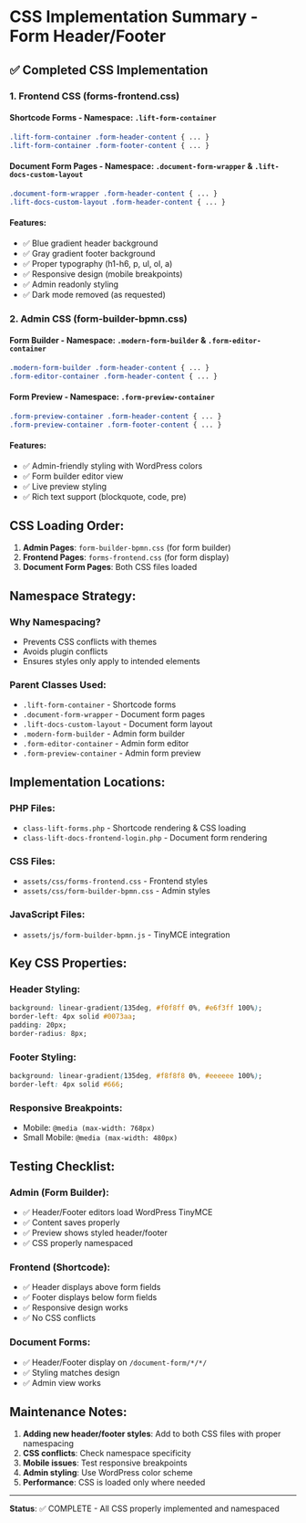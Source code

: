 # CSS Implementation Summary - Form Header/Footer

## ✅ Completed CSS Implementation

### **1. Frontend CSS (forms-frontend.css)**

#### **Shortcode Forms** - Namespace: `.lift-form-container`
```css
.lift-form-container .form-header-content { ... }
.lift-form-container .form-footer-content { ... }
```

#### **Document Form Pages** - Namespace: `.document-form-wrapper` & `.lift-docs-custom-layout`
```css
.document-form-wrapper .form-header-content { ... }
.lift-docs-custom-layout .form-header-content { ... }
```

#### **Features:**
- ✅ Blue gradient header background
- ✅ Gray gradient footer background  
- ✅ Proper typography (h1-h6, p, ul, ol, a)
- ✅ Responsive design (mobile breakpoints)
- ✅ Admin readonly styling
- ✅ Dark mode removed (as requested)

### **2. Admin CSS (form-builder-bpmn.css)**

#### **Form Builder** - Namespace: `.modern-form-builder` & `.form-editor-container`
```css
.modern-form-builder .form-header-content { ... }
.form-editor-container .form-header-content { ... }
```

#### **Form Preview** - Namespace: `.form-preview-container`
```css
.form-preview-container .form-header-content { ... }
.form-preview-container .form-footer-content { ... }
```

#### **Features:**
- ✅ Admin-friendly styling with WordPress colors
- ✅ Form builder editor view
- ✅ Live preview styling
- ✅ Rich text support (blockquote, code, pre)

## **CSS Loading Order:**

1. **Admin Pages**: `form-builder-bpmn.css` (for form builder)
2. **Frontend Pages**: `forms-frontend.css` (for form display)
3. **Document Form Pages**: Both CSS files loaded

## **Namespace Strategy:**

### **Why Namespacing?**
- Prevents CSS conflicts with themes
- Avoids plugin conflicts  
- Ensures styles only apply to intended elements

### **Parent Classes Used:**
- `.lift-form-container` - Shortcode forms
- `.document-form-wrapper` - Document form pages
- `.lift-docs-custom-layout` - Document form layout
- `.modern-form-builder` - Admin form builder
- `.form-editor-container` - Admin form editor
- `.form-preview-container` - Admin form preview

## **Implementation Locations:**

### **PHP Files:**
- `class-lift-forms.php` - Shortcode rendering & CSS loading
- `class-lift-docs-frontend-login.php` - Document form rendering

### **CSS Files:**
- `assets/css/forms-frontend.css` - Frontend styles
- `assets/css/form-builder-bpmn.css` - Admin styles

### **JavaScript Files:**
- `assets/js/form-builder-bpmn.js` - TinyMCE integration

## **Key CSS Properties:**

### **Header Styling:**
```css
background: linear-gradient(135deg, #f0f8ff 0%, #e6f3ff 100%);
border-left: 4px solid #0073aa;
padding: 20px;
border-radius: 8px;
```

### **Footer Styling:**
```css
background: linear-gradient(135deg, #f8f8f8 0%, #eeeeee 100%);
border-left: 4px solid #666;
```

### **Responsive Breakpoints:**
- Mobile: `@media (max-width: 768px)`
- Small Mobile: `@media (max-width: 480px)`

## **Testing Checklist:**

### **Admin (Form Builder):**
- ✅ Header/Footer editors load WordPress TinyMCE
- ✅ Content saves properly
- ✅ Preview shows styled header/footer
- ✅ CSS properly namespaced

### **Frontend (Shortcode):**
- ✅ Header displays above form fields
- ✅ Footer displays below form fields  
- ✅ Responsive design works
- ✅ No CSS conflicts

### **Document Forms:**
- ✅ Header/Footer display on `/document-form/*/*/`
- ✅ Styling matches design
- ✅ Admin view works

## **Maintenance Notes:**

1. **Adding new header/footer styles**: Add to both CSS files with proper namespacing
2. **CSS conflicts**: Check namespace specificity
3. **Mobile issues**: Test responsive breakpoints
4. **Admin styling**: Use WordPress color scheme
5. **Performance**: CSS is loaded only where needed

---

**Status**: ✅ COMPLETE - All CSS properly implemented and namespaced
